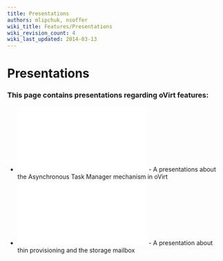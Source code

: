 ```yaml
---
title: Presentations
authors: mlipchuk, nsoffer
wiki_title: Features/Presentations
wiki_revision_count: 4
wiki_last_updated: 2014-03-13
---
```


# Presentations

### This page contains presentations regarding oVirt features:

*   ![](AsyncTaskManager.odp "fig:AsyncTaskManager.odp") - A presentations about the Asynchronous Task Manager mechanism in oVirt
*   ![](storage-mailbox.odp "fig:storage-mailbox.odp") - A presentation about thin provisioning and the storage mailbox
